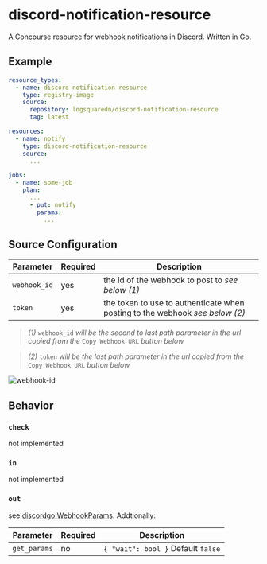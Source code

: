 # discord-notification-resource

A Concourse resource for webhook notifications in Discord.  Written in Go.

## Example

```yaml
resource_types:
  - name: discord-notification-resource
    type: registry-image
    source:
      repository: logsquaredn/discord-notification-resource
      tag: latest

resources:
  - name: notify
    type: discord-notification-resource
    source:
      ...

jobs:
  - name: some-job
    plan:
      ...
      - put: notify
        params:
          ...
```

## Source Configuration

| Parameter    | Required | Description                                                  |
| ------------ | -------- | ------------------------------------------------------------ |
| `webhook_id` | yes      | the id of the webhook to post to _see below (1)_                             |
| `token`      | yes      | the token to use to authenticate when posting to the webhook _see below (2)_ |

> _(1)_ `webhook_id` _will be the second to last path parameter in the url copied from the_ `Copy Webhook URL` _button below_

> _(2)_ `token` _will be the last path parameter in the url copied from the_ `Copy Webhook URL` _button below_

![webhook-id](https://user-images.githubusercontent.com/60495614/100556635-a8d29b80-3271-11eb-8b46-798d5ccc8e4e.png)

## Behavior

### `check`

not implemented

### `in`

not implemented

### `out`

see [discordgo.WebhookParams](https://godoc.org/github.com/bwmarrin/discordgo#WebhookParams). Addtionally:

| Parameter    | Required | Description                        |
| ------------ | -------- | ---------------------------------- |
| `get_params` | no       | `{ "wait": bool }` Default `false` |
